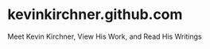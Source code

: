 kevinkirchner.github.com
========================

Meet Kevin Kirchner, View His Work, and Read His Writings
